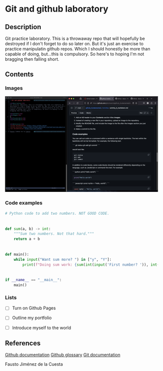 # Git and github laboratory

<h2>Description</h2>
Git practice laboratory. This is a throwaway repo that will hopefully be 
destroyed if I don't forget to do so later on. But it's just an exercise to 
practice manipulatin github repos. Which I should honestly be more than 
capable of doing, but...this is compulsory. So here's to hoping I'm not 
bragging then falling short.

<h2>Contents</h2>

<h3>Images</h3>

![Meta-Screenshot](/assets/images/Meta-Screenshot.png)

<h3>Code examples</h3>

```python
# Python code to add two numbers. NOT GOOD CODE.


def sum(a, b) -> int:
    """Sum two numbers. Not that hard."""
    return a + b


def main():
    while input("Want sum more? ") in ["y", "Y"]:
        print(f"Doing sum work: {sum(int(input('First number? ')), int(input('Second number? ')))}")
        

if __name__ == "__main__":
    main()
```

<h3>Lists</h3>

- [ ] Turn on Github Pages
- [ ] Outline my portfolio
- [ ] Introduce myself to the world


<h2>References</h2>

[Github documentation](https://docs.github.com/en)
[Github glossary](https://docs.github.com/en/get-started/learning-about-github/github-glossary)
[Git documentation](https://git-scm.com/doc)

Fausto Jiménez de la Cuesta
